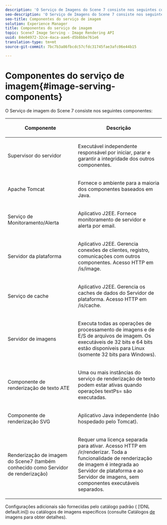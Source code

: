 ```yaml
---
description: 'O Serviço de Imagens do Scene 7 consiste nos seguintes componentes '
seo-description: 'O Serviço de Imagens do Scene 7 consiste nos seguintes componentes '
seo-title: Componentes do serviço de imagem
solution: Experience Manager
title: Componentes do serviço de imagem
topic: Scene7 Image Serving - Image Rendering API
uuid: 84e04972-32ce-4aca-aae6-d5b8bbe761e6
translation-type: tm+mt
source-git-commit: 7bc7b3a86fbcdc57cfdc31745fae3afc06e44b15

---
```



# Componentes do serviço de imagem{#image-serving-components}

O Serviço de imagem do Scene 7 consiste nos seguintes componentes:

<table id="table_534AF33FE5C4453EACAE0DF35E8E3B63"> 
 <thead> 
  <tr> 
   <th colname="col1" class="entry"> <p>Componente </p> </th> 
   <th colname="col2" class="entry"> <p>Descrição </p> </th> 
  </tr>
 </thead>
 <tbody> 
  <tr> 
   <td colname="col1"> <p>Supervisor do servidor </p> </td> 
   <td colname="col2"> <p>Executável independente responsável por iniciar, parar e garantir a integridade dos outros componentes. </p> </td> 
  </tr> 
  <tr> 
   <td colname="col1"> <p>Apache Tomcat </p> </td> 
   <td colname="col2"> <p>Fornece o ambiente para a maioria dos componentes baseados em Java. </p> </td> 
  </tr> 
  <tr> 
   <td colname="col1"> <p>Serviço de Monitoramento/Alerta </p> </td> 
   <td colname="col2"> <p>Aplicativo J2EE. Fornece monitoramento de servidor e alerta por email. </p> </td> 
  </tr> 
  <tr> 
   <td colname="col1"> <p>Servidor da plataforma </p> </td> 
   <td colname="col2"> <p>Aplicativo J2EE. Gerencia conexões de clientes, registro, comunicações com outros componentes. Acesso HTTP em <span class="filepath"> /is/image</span>. </p> </td> 
  </tr> 
  <tr> 
   <td colname="col1"> <p>Serviço de cache </p> </td> 
   <td colname="col2"> <p>Aplicativo J2EE. Gerencia os caches de dados do Servidor de plataforma. Acesso HTTP em /is/cache. </p> </td> 
  </tr> 
  <tr> 
   <td colname="col1"> <p>Servidor de imagens </p> </td> 
   <td colname="col2"> <p>Executa todas as operações de processamento de imagens e de E/S de arquivos de imagem. Os executáveis de 32 bits e 64 bits estão disponíveis para Linux (somente 32 bits para Windows). </p> </td> 
  </tr> 
  <tr> 
   <td colname="col1"> <p>Componente de renderização de texto ATE </p> </td> 
   <td colname="col2"> <p>Uma ou mais instâncias do serviço de renderização de texto podem estar ativas quando operações <span class="codeph"> textPs=</span> são executadas. </p> </td> 
  </tr> 
  <tr> 
   <td colname="col1"> <p>Componente de renderização SVG </p> </td> 
   <td colname="col2"> <p>Aplicativo Java independente (não hospedado pelo Tomcat). </p> </td> 
  </tr> 
  <tr> 
   <td colname="col1"> <p>Renderização de imagem do Scene7 (também conhecido como Servidor de renderização) </p> </td> 
   <td colname="col2"> <p>Requer uma licença separada para ativar. Acesso HTTP em <span class="filepath"> /ir/renderizar</span>. Toda a funcionalidade de renderização de imagem é integrada ao Servidor de plataforma e ao Servidor de imagens, sem componentes executáveis separados. </p> </td> 
  </tr> 
 </tbody> 
</table>

Configurações adicionais são fornecidas pelo catálogo padrão ( [!DNL default.ini]) ou catálogos de imagens específicos (consulte Catálogos [de](../../is-api/image-catalog/image-serving-api-ref/c-image-catalog-reference/c-overview/c-overview.md#concept-9ce2b6a133de45f783e95cabc5810ac3) imagens para obter detalhes).
